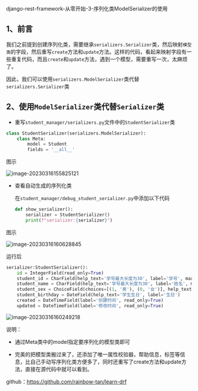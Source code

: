 django-rest-framework-从零开始-3-序列化类ModelSerializer的使用

## 1、前言

我们之前提到创建序列化类，需要继承`serializers.Serializer`类，然后映射`模型类`的字段，然后重写`create`方法和`update`方法。这样的代码，看起来映射字段有一些重复代码，而且`create`和`update`方法，遇到一个模型，需要重写一次，太麻烦了。

因此，我们可以使用`serializers.ModelSerializer`类代替`serializers.Serializer`类

## 2、使用`ModelSerializer`类代替`Serializer`类

- 重写`student_manager/serializers.py`文件中的`StudentSerializer`类

```python
class StudentSerializer(serializers.ModelSerializer):
    class Meta:
        model = Student
        fields = '__all__'
```

图示

![image-20230316155825121](C:\Users\dell\AppData\Roaming\Typora\typora-user-images\image-20230316155825121.png)

- 查看自动生成的序列化类

  在`student_manager/debug_student_serializer.py`中添加以下代码

  ```python
  def show_serializer():
      serializer = StudentSerializer()
      print(f"serializer:{serializer}")
  ```

图示

![image-20230316160628845](C:\Users\dell\AppData\Roaming\Typora\typora-user-images\image-20230316160628845.png)

运行后

```python
serializer:StudentSerializer():
    id = IntegerField(read_only=True)
    student_id = CharField(help_text='学号最大长度为30', label='学号', max_length=30, validators=[<UniqueValidator(queryset=Student.objects.all())>])
    student_name = CharField(help_text='学号最大长度为30', label='姓名', max_length=30)
    student_sex = ChoiceField(choices=[(1, '男'), (0, '女')], help_text='1->男,0->女', label='性别')
    student_birthday = DateField(help_text='学生生日', label='生日')
    created = DateTimeField(label='创建时间', read_only=True)
    updated = DateTimeField(label='修改时间', read_only=True)
```

![image-20230316160249218](C:\Users\dell\AppData\Roaming\Typora\typora-user-images\image-20230316160249218.png)

说明：

- 通过Meta类中的model指定要序列化的模型类即可

- 完美的把模型类搬过来了，还添加了唯一属性校验器，帮助信息，标签等信息，比自己手动写序列化类方便多了，同时还重写了create方法和update方法，直接在源代码中就可以看到。

github：https://github.com/rainbow-tan/learn-drf